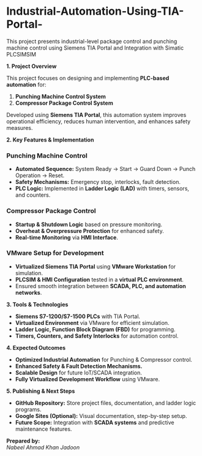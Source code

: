 # Industrial-Automation-Using-TIA-Portal-
This project presents industrial-level package control and punching machine control using Siemens TIA Portal and Integration with Simatic PLCSIMSIM

**1. Project Overview**

This project focuses on designing and implementing **PLC-based automation** for:
1. **Punching Machine Control System**
2. **Compressor Package Control System**

Developed using **Siemens TIA Portal**, this automation system improves operational efficiency, reduces human intervention, and enhances safety measures. 

**2. Key Features & Implementation**

### **Punching Machine Control**
- **Automated Sequence:** System Ready → Start → Guard Down → Punch Operation → Reset.
- **Safety Mechanisms:** Emergency stop, interlocks, fault detection.
- **PLC Logic:** Implemented in **Ladder Logic (LAD)** with timers, sensors, and counters.

### **Compressor Package Control**
- **Startup & Shutdown Logic** based on pressure monitoring.
- **Overheat & Overpressure Protection** for enhanced safety.
- **Real-time Monitoring** via **HMI Interface**.

### **VMware Setup for Development**
- **Virtualized Siemens TIA Portal** using **VMware Workstation** for simulation.
- **PLCSIM & HMI Configuration** tested in a **virtual PLC environment**.
- Ensured smooth integration between **SCADA, PLC, and automation networks**.

**3. Tools & Technologies**
- **Siemens S7-1200/S7-1500 PLCs** with TIA Portal.
- **Virtualized Environment** via VMware for efficient simulation.
- **Ladder Logic, Function Block Diagram (FBD)** for programming.
- **Timers, Counters, and Safety Interlocks** for automation control.


**4. Expected Outcomes**
- **Optimized Industrial Automation** for Punching & Compressor control.
- **Enhanced Safety & Fault Detection Mechanisms.**
- **Scalable Design** for future IoT/SCADA integration.
- **Fully Virtualized Development Workflow** using VMware.

**5. Publishing & Next Steps**
- **GitHub Repository:** Store project files, documentation, and ladder logic programs.
- **Google Sites (Optional):** Visual documentation, step-by-step setup.
- **Future Scope:** Integration with **SCADA systems** and predictive maintenance features.

**Prepared by:**  
*Nabeel Ahmad Khan Jadoon*  

